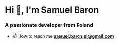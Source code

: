<h1>Hi 👋, I'm Samuel Baron</h1>
<h3>A passionate developer from Poland</h3>

- 📫 How to reach me **samuel.baron.pl@gmail.com**
